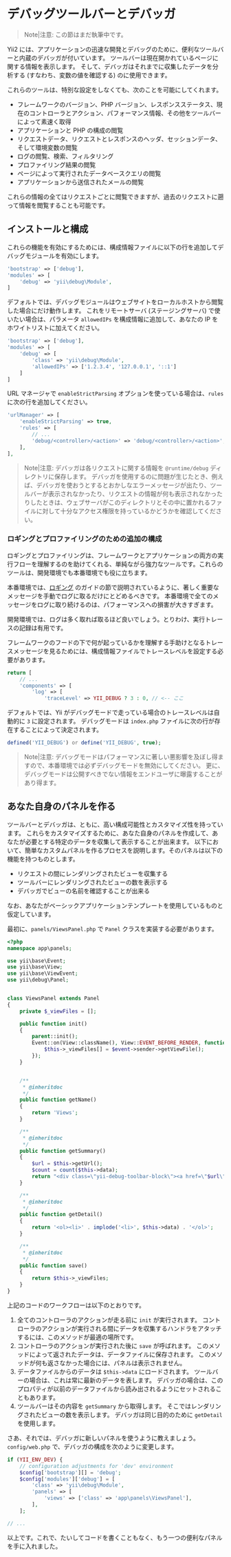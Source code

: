 デバッグツールバーとデバッガ
============================

> Note|注意: この節はまだ執筆中です。

Yii2 には、アプリケーションの迅速な開発とデバッグのために、便利なツールバーと内蔵のデバッガが付いています。
ツールバーは現在開かれているページに関する情報を表示します。
そして、デバッガはそれまでに収集したデータを分析する (すなわち、変数の値を確認する) のに使用できます。

これらのツールは、特別な設定をしなくても、次のことを可能にしてくれます。

- フレームワークのバージョン、PHP バージョン、レスポンスステータス、現在のコントローラとアクション、パフォーマンス情報、その他をツールバーによって素速く取得
- アプリケーションと PHP の構成の閲覧
- リクエストデータ、リクエストとレスポンスのヘッダ、セッションデータ、そして環境変数の閲覧
- ログの閲覧、検索、フィルタリング
- プロファイリング結果の閲覧
- ページによって実行されたデータベースクエリの閲覧
- アプリケーションから送信されたメールの閲覧

これらの情報の全てはリクエストごとに閲覧できますが、過去のリクエストに遡って情報を閲覧することも可能です。


インストールと構成
------------------

これらの機能を有効にするためには、構成情報ファイルに以下の行を追加してデバッグモジュールを有効にします。

```php
'bootstrap' => ['debug'],
'modules' => [
    'debug' => 'yii\debug\Module',
]
```

デフォルトでは、デバッグモジュールはウェブサイトをローカルホストから閲覧した場合にだけ動作します。
これをリモートサーバ (ステージングサーバ) で使いたい場合は、パラメータ `allowedIPs` を構成情報に追加して、あなたの IP をホワイトリストに加えてください。

```php
'bootstrap' => ['debug'],
'modules' => [
    'debug' => [
        'class' => 'yii\debug\Module',
        'allowedIPs' => ['1.2.3.4', '127.0.0.1', '::1']
    ]
]
```

URL マネージャで `enableStrictParsing` オプションを使っている場合は、`rules` に次の行を追加してください。

```php
'urlManager' => [
    'enableStrictParsing' => true,
    'rules' => [
        // ...
        'debug/<controller>/<action>' => 'debug/<controller>/<action>',
    ],
],
```

> Note|注意: デバッガは各リクエストに関する情報を `@runtime/debug` ディレクトリに保存します。
> デバッガを使用するのに問題が生じたとき、例えば、デバッガを使おうとするとおかしなエラーメッセージが出たり、ツールバーが表示されなかったり、リクエストの情報が何も表示されなかったりしたときは、ウェブサーバがこのディレクトリとその中に置かれるファイルに対して十分なアクセス権限を持っているかどうかを確認してください。


### ロギングとプロファイリングのための追加の構成

ロギングとプロファイリングは、フレームワークとアプリケーションの両方の実行フローを理解するのを助けてくれる、単純ながら強力なツールです。これらのツールは、開発環境でも本番環境でも役に立ちます。

本番環境では、[ロギング](runtime-logging.md) のガイドの節で説明されているように、著しく重要なメッセージを手動でログに取るだけにとどめるべきです。
本番環境で全てのメッセージをログに取り続けるのは、パフォーマンスへの損害が大きすぎます。

開発環境では、ログは多く取れば取るほど良いでしょう。とりわけ、実行トレースの記録は有用です。

フレームワークのフードの下で何が起っているかを理解する手助けとなるトレースメッセージを見るためには、構成情報ファイルでトレースレベルを設定する必要があります。

```php
return [
    // ...
    'components' => [
        'log' => [
            'traceLevel' => YII_DEBUG ? 3 : 0, // <-- ここ
```

デフォルトでは、Yii がデバッグモードで走っている場合のトレースレベルは自動的に `3` に設定されます。
デバッグモードは `index.php` ファイルに次の行が存在することによって決定されます。

```php
defined('YII_DEBUG') or define('YII_DEBUG', true);
```

> Note|注意: デバッグモードはパフォーマンスに著しい悪影響を及ぼし得ますので、本番環境では必ずデバッグモードを無効にしてください。
更に、デバッグモードは公開すべきでない情報をエンドユーザに曝露することがあり得ます。


あなた自身のパネルを作る
------------------------

ツールバーとデバッガは、ともに、高い構成可能性とカスタマイズ性を持っています。
これらをカスタマイズするために、あなた自身のパネルを作成して、あなたが必要とする特定のデータを収集して表示することが出来ます。
以下において、簡単なカスタムパネルを作るプロセスを説明します。そのパネルは以下の機能を持つものとします。

- リクエストの間にレンダリングされたビューを収集する
- ツールバーにレンダリングされたビューの数を表示する
- デバッガでビューの名前を確認することが出来る

なお、あなたがベーシックアプリケーションテンプレートを使用しているものと仮定しています。

最初に、`panels/ViewsPanel.php` で `Panel` クラスを実装する必要があります。

```php
<?php
namespace app\panels;

use yii\base\Event;
use yii\base\View;
use yii\base\ViewEvent;
use yii\debug\Panel;


class ViewsPanel extends Panel
{
    private $_viewFiles = [];

    public function init()
    {
        parent::init();
        Event::on(View::className(), View::EVENT_BEFORE_RENDER, function (ViewEvent $event) {
            $this->_viewFiles[] = $event->sender->getViewFile();
        });
    }


    /**
     * @inheritdoc
     */
    public function getName()
    {
        return 'Views';
    }

    /**
     * @inheritdoc
     */
    public function getSummary()
    {
        $url = $this->getUrl();
        $count = count($this->data);
        return "<div class=\"yii-debug-toolbar-block\"><a href=\"$url\">ビュー数 <span class=\"label\">$count</span></a></div>";
    }

    /**
     * @inheritdoc
     */
    public function getDetail()
    {
        return '<ol><li>' . implode('<li>', $this->data) . '</ol>';
    }

    /**
     * @inheritdoc
     */
    public function save()
    {
        return $this->_viewFiles;
    }
}
```

上記のコードのワークフローは以下のとおりです。

1. 全てのコントローラのアクションが走る前に `init` が実行されます。
   コントローラのアクションが実行される間にデータを収集するハンドラをアタッチするには、このメソッドが最適の場所です。
2. コントローラのアクションが実行された後に `save` が呼ばれます。
   このメソッドによって返されたデータは、データファイルに保存されます。
   このメソッドが何も返さなかった場合には、パネルは表示されません。
3. データファイルからのデータは `$this->data` にロードされます。
   ツールバーの場合は、これは常に最新のデータを表します。
   デバッガの場合は、このプロパティが以前のデータファイルから読み出されるようにセットされることもあります。
4. ツールバーはその内容を `getSummary` から取得します。
   そこではレンダリングされたビューの数を表示します。
   デバッガは同じ目的のために `getDetail` を使用します。

さあ、それでは、デバッガに新しいパネルを使うように教えましょう。
`config/web.php` で、デバッガの構成を次のように変更します。

```php
if (YII_ENV_DEV) {
    // configuration adjustments for 'dev' environment
    $config['bootstrap'][] = 'debug';
    $config['modules']['debug'] = [
        'class' => 'yii\debug\Module',
        'panels' => [
            'views' => ['class' => 'app\panels\ViewsPanel'],
        ],
    ];

// ...
```

以上です。これで、たいしてコードを書くこともなく、もう一つの便利なパネルを手に入れました。
